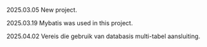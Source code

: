 2025.03.05 New project.

2025.03.19 Mybatis was used in this project.

2025.04.02 Vereis die gebruik van databasis multi-tabel aansluiting.

